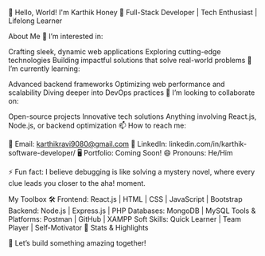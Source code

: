 👋 Hello, World! I'm Karthik Honey
🌟 Full-Stack Developer | Tech Enthusiast | Lifelong Learner

About Me
👀 I’m interested in:

Crafting sleek, dynamic web applications
Exploring cutting-edge technologies
Building impactful solutions that solve real-world problems
🌱 I’m currently learning:

Advanced backend frameworks
Optimizing web performance and scalability
Diving deeper into DevOps practices
💞️ I’m looking to collaborate on:

Open-source projects
Innovative tech solutions
Anything involving React.js, Node.js, or backend optimization
📫 How to reach me:

📧 Email: karthikravi9080@gmail.com
💼 LinkedIn: linkedin.com/in/karthik-software-developer/
🖥️ Portfolio: Coming Soon!
😄 Pronouns: He/Him

⚡ Fun fact:
I believe debugging is like solving a mystery novel, where every clue leads you closer to the aha! moment.

My Toolbox 🛠️
Frontend: React.js | HTML | CSS | JavaScript | Bootstrap
Backend: Node.js | Express.js | PHP
Databases: MongoDB | MySQL
Tools & Platforms: Postman | GitHub | XAMPP
Soft Skills: Quick Learner | Team Player | Self-Motivator
🌟 Stats & Highlights


🚀 Let’s build something amazing together!


